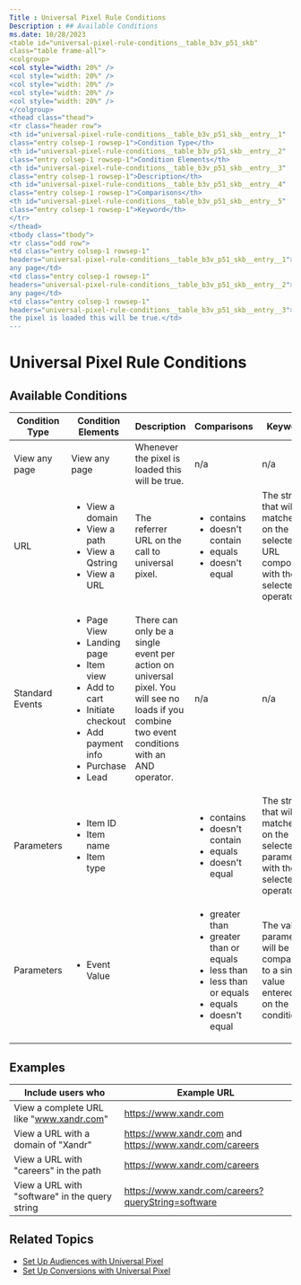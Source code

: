 ```yaml
---
Title : Universal Pixel Rule Conditions
Description : ## Available Conditions
ms.date: 10/28/2023
<table id="universal-pixel-rule-conditions__table_b3v_p51_skb"
class="table frame-all">
<colgroup>
<col style="width: 20%" />
<col style="width: 20%" />
<col style="width: 20%" />
<col style="width: 20%" />
<col style="width: 20%" />
</colgroup>
<thead class="thead">
<tr class="header row">
<th id="universal-pixel-rule-conditions__table_b3v_p51_skb__entry__1"
class="entry colsep-1 rowsep-1">Condition Type</th>
<th id="universal-pixel-rule-conditions__table_b3v_p51_skb__entry__2"
class="entry colsep-1 rowsep-1">Condition Elements</th>
<th id="universal-pixel-rule-conditions__table_b3v_p51_skb__entry__3"
class="entry colsep-1 rowsep-1">Description</th>
<th id="universal-pixel-rule-conditions__table_b3v_p51_skb__entry__4"
class="entry colsep-1 rowsep-1">Comparisons</th>
<th id="universal-pixel-rule-conditions__table_b3v_p51_skb__entry__5"
class="entry colsep-1 rowsep-1">Keyword</th>
</tr>
</thead>
<tbody class="tbody">
<tr class="odd row">
<td class="entry colsep-1 rowsep-1"
headers="universal-pixel-rule-conditions__table_b3v_p51_skb__entry__1">View
any page</td>
<td class="entry colsep-1 rowsep-1"
headers="universal-pixel-rule-conditions__table_b3v_p51_skb__entry__2">View
any page</td>
<td class="entry colsep-1 rowsep-1"
headers="universal-pixel-rule-conditions__table_b3v_p51_skb__entry__3">Whenever
the pixel is loaded this will be true.</td>
---
```



# Universal Pixel Rule Conditions





## Available Conditions

<table id="universal-pixel-rule-conditions__table_b3v_p51_skb"
class="table frame-all">
<colgroup>
<col style="width: 20%" />
<col style="width: 20%" />
<col style="width: 20%" />
<col style="width: 20%" />
<col style="width: 20%" />
</colgroup>
<thead class="thead">
<tr class="header row">
<th id="universal-pixel-rule-conditions__table_b3v_p51_skb__entry__1"
class="entry colsep-1 rowsep-1">Condition Type</th>
<th id="universal-pixel-rule-conditions__table_b3v_p51_skb__entry__2"
class="entry colsep-1 rowsep-1">Condition Elements</th>
<th id="universal-pixel-rule-conditions__table_b3v_p51_skb__entry__3"
class="entry colsep-1 rowsep-1">Description</th>
<th id="universal-pixel-rule-conditions__table_b3v_p51_skb__entry__4"
class="entry colsep-1 rowsep-1">Comparisons</th>
<th id="universal-pixel-rule-conditions__table_b3v_p51_skb__entry__5"
class="entry colsep-1 rowsep-1">Keyword</th>
</tr>
</thead>
<tbody class="tbody">
<tr class="odd row">
<td class="entry colsep-1 rowsep-1"
headers="universal-pixel-rule-conditions__table_b3v_p51_skb__entry__1">View
any page</td>
<td class="entry colsep-1 rowsep-1"
headers="universal-pixel-rule-conditions__table_b3v_p51_skb__entry__2">View
any page</td>
<td class="entry colsep-1 rowsep-1"
headers="universal-pixel-rule-conditions__table_b3v_p51_skb__entry__3">Whenever
the pixel is loaded this will be true.</td>
<td class="entry colsep-1 rowsep-1"
headers="universal-pixel-rule-conditions__table_b3v_p51_skb__entry__4">n/a</td>
<td class="entry colsep-1 rowsep-1"
headers="universal-pixel-rule-conditions__table_b3v_p51_skb__entry__5">n/a</td>
</tr>
<tr class="even row">
<td class="entry colsep-1 rowsep-1"
headers="universal-pixel-rule-conditions__table_b3v_p51_skb__entry__1">URL</td>
<td class="entry colsep-1 rowsep-1"
headers="universal-pixel-rule-conditions__table_b3v_p51_skb__entry__2"><ul>
<li>View a domain</li>
<li>View a path</li>
<li>View a Qstring</li>
<li>View a URL</li>
</ul></td>
<td class="entry colsep-1 rowsep-1"
headers="universal-pixel-rule-conditions__table_b3v_p51_skb__entry__3">The
referrer URL on the call to universal pixel.</td>
<td class="entry colsep-1 rowsep-1"
headers="universal-pixel-rule-conditions__table_b3v_p51_skb__entry__4"><ul>
<li>contains</li>
<li>doesn't contain</li>
<li>equals</li>
<li>doesn't equal</li>
</ul></td>
<td class="entry colsep-1 rowsep-1"
headers="universal-pixel-rule-conditions__table_b3v_p51_skb__entry__5">The
string that will be matched on the selected URL component with the
selected operator.</td>
</tr>
<tr class="odd row">
<td class="entry colsep-1 rowsep-1"
headers="universal-pixel-rule-conditions__table_b3v_p51_skb__entry__1">Standard
Events</td>
<td class="entry colsep-1 rowsep-1"
headers="universal-pixel-rule-conditions__table_b3v_p51_skb__entry__2"><ul>
<li>Page View</li>
<li>Landing page</li>
<li>Item view</li>
<li>Add to cart</li>
<li>Initiate checkout</li>
<li>Add payment info</li>
<li>Purchase</li>
<li>Lead</li>
</ul></td>
<td class="entry colsep-1 rowsep-1"
headers="universal-pixel-rule-conditions__table_b3v_p51_skb__entry__3">There
can only be a single event per action on universal pixel. You will see
no loads if you combine two event conditions with an AND operator.</td>
<td class="entry colsep-1 rowsep-1"
headers="universal-pixel-rule-conditions__table_b3v_p51_skb__entry__4">n/a</td>
<td class="entry colsep-1 rowsep-1"
headers="universal-pixel-rule-conditions__table_b3v_p51_skb__entry__5">n/a</td>
</tr>
<tr class="even row">
<td class="entry colsep-1 rowsep-1"
headers="universal-pixel-rule-conditions__table_b3v_p51_skb__entry__1">Parameters</td>
<td class="entry colsep-1 rowsep-1"
headers="universal-pixel-rule-conditions__table_b3v_p51_skb__entry__2"><ul>
<li>Item ID</li>
<li>Item name</li>
<li>Item type</li>
</ul></td>
<td class="entry colsep-1 rowsep-1"
headers="universal-pixel-rule-conditions__table_b3v_p51_skb__entry__3"></td>
<td class="entry colsep-1 rowsep-1"
headers="universal-pixel-rule-conditions__table_b3v_p51_skb__entry__4"><ul>
<li>contains</li>
<li>doesn't contain</li>
<li>equals</li>
<li>doesn't equal</li>
</ul></td>
<td class="entry colsep-1 rowsep-1"
headers="universal-pixel-rule-conditions__table_b3v_p51_skb__entry__5">The
string that will be matched on the selected parameter with the selected
operator.</td>
</tr>
<tr class="odd row">
<td class="entry colsep-1 rowsep-1"
headers="universal-pixel-rule-conditions__table_b3v_p51_skb__entry__1">Parameters</td>
<td class="entry colsep-1 rowsep-1"
headers="universal-pixel-rule-conditions__table_b3v_p51_skb__entry__2"><ul>
<li>Event Value</li>
</ul></td>
<td class="entry colsep-1 rowsep-1"
headers="universal-pixel-rule-conditions__table_b3v_p51_skb__entry__3"></td>
<td class="entry colsep-1 rowsep-1"
headers="universal-pixel-rule-conditions__table_b3v_p51_skb__entry__4"><ul>
<li>greater than</li>
<li>greater than or equals</li>
<li>less than</li>
<li>less than or equals</li>
<li>equals</li>
<li>doesn't equal</li>
</ul></td>
<td class="entry colsep-1 rowsep-1"
headers="universal-pixel-rule-conditions__table_b3v_p51_skb__entry__5">The
value parameter will be compared to a single value entered in on the
condition</td>
</tr>
</tbody>
</table>



>

## Examples

<table id="universal-pixel-rule-conditions__table_x33_prp_rsb"
class="table">
<thead class="thead">
<tr class="header row">
<th id="universal-pixel-rule-conditions__table_x33_prp_rsb__entry__1"
class="entry">Include users who</th>
<th id="universal-pixel-rule-conditions__table_x33_prp_rsb__entry__2"
class="entry">Example URL</th>
</tr>
</thead>
<tbody class="tbody">
<tr class="odd row">
<td class="entry"
headers="universal-pixel-rule-conditions__table_x33_prp_rsb__entry__1">View
a complete URL like "<a href="https://www.xandr.com" class="xref"
target="_blank">www.xandr.com</a>"</td>
<td class="entry"
headers="universal-pixel-rule-conditions__table_x33_prp_rsb__entry__2"><a
href="https://www.xandr.com/" class="xref"
target="_blank">https://www.xandr.com</a></td>
</tr>
<tr class="even row">
<td class="entry"
headers="universal-pixel-rule-conditions__table_x33_prp_rsb__entry__1">View
a URL with a domain of "Xandr"</td>
<td class="entry"
headers="universal-pixel-rule-conditions__table_x33_prp_rsb__entry__2"><a
href="https://www.xandr.com/" class="xref"
target="_blank">https://www.xandr.com</a> and <a
href="https://www.xandr.com/careers" class="xref"
target="_blank">https://www.<span
class="ph">xandr.com/careers</a></td>
</tr>
<tr class="odd row">
<td class="entry"
headers="universal-pixel-rule-conditions__table_x33_prp_rsb__entry__1">View
a URL with "careers" in the path</td>
<td class="entry"
headers="universal-pixel-rule-conditions__table_x33_prp_rsb__entry__2"><a
href="https://www.xandr.com/careers" class="xref"
target="_blank">https://www.<span
class="ph">xandr.com/careers</a></td>
</tr>
<tr class="even row">
<td class="entry"
headers="universal-pixel-rule-conditions__table_x33_prp_rsb__entry__1">View
a URL with "software" in the query string</td>
<td class="entry"
headers="universal-pixel-rule-conditions__table_x33_prp_rsb__entry__2"><a
href="https://www.xandr.com/" class="xref"
target="_blank">https://www.<span
class="ph">xandr.com/careers?queryString=software</a></td>
</tr>
</tbody>
</table>



>

## Related Topics

- <a href="set-up-audiences-with-universal-pixel.md" class="xref"
  title="You can set up audiences for your universal pixel using rules and conditions, then target the audience segments in the Audience and Location Targeting settings of your line item.">Set
  Up Audiences with Universal Pixel</a>
- <a href="set-up-conversions-with-universal-pixel.md" class="xref"
  title="You can set up conversions for your universal pixel using rules and conditions, then track conversion activity using Monetize reporting.">Set
  Up Conversions with Universal Pixel</a>






